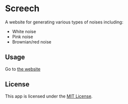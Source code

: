 # Screech

A website for generating various types of noises including:

- White noise
- Pink noise
- Brownian/red noise

## Usage

Go to [the website](https://ziap.github.io/screech)

## License

This app is licensed under the [MIT License](LICENSE).
